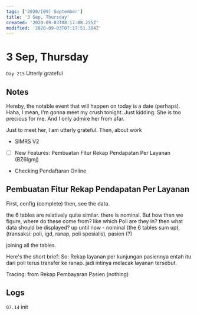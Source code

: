 ```yaml
---
tags: ['2020/[09] September']
title: '3 Sep, Thursday'
created: '2020-09-03T08:17:08.255Z'
modified: '2020-09-03T07:17:51.384Z'
---
```


# 3 Sep, Thursday

`Day 215` Utterly grateful

## Notes
Hereby, the notable event that will happen on today is a date (perhaps). Haha, I mean, I'm gonna meet my crush tonight. Just kidding. She is too precious for me. And I only admire her from afar.

Just to meet her, I am utterly grateful.
Then, about work
- SIMRS V2
- [ ] New Features: Pembuatan Fitur Rekap Pendapatan Per Layanan (BZ6lgmj)
- Checking Pendaftaran Online

## Pembuatan Fitur Rekap Pendapatan Per Layanan
First, config (complete)
then, see the data.

the 6 tables are relatively quite similar. there is nominal. But how then we figure, where do these come from? like which Poli are they in? then what data should be displayed?
up until now - nominal (the 6 tables sum up), (transaksi: poli, igd, ranap, poli spesialis), pasien (?)

joining all the tables.

Here's the short brief:
So: Rekap layanan per kunjungan pasiennya
entah itu dari poli terus transfer ke ranap. jadi intinya melacak layanan tersebut. 

Tracing:
from Rekap Pembayaran Pasien (nothing)

## Logs
`07.14` init


